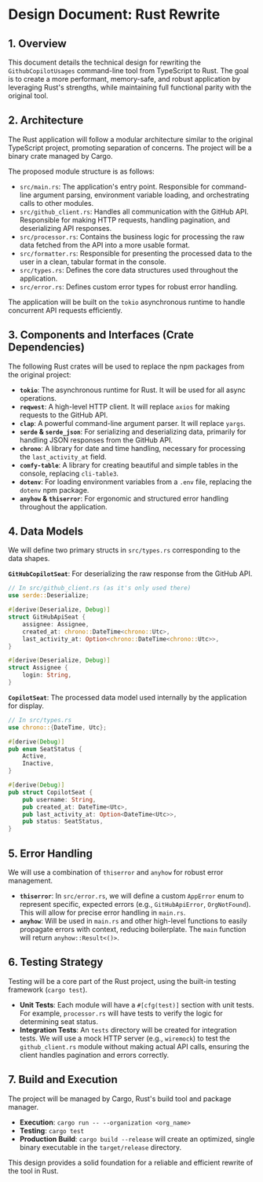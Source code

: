 # Design Document: Rust Rewrite

## 1. Overview

This document details the technical design for rewriting the `GithubCopilotUsages` command-line tool from TypeScript to Rust. The goal is to create a more performant, memory-safe, and robust application by leveraging Rust's strengths, while maintaining full functional parity with the original tool.

## 2. Architecture

The Rust application will follow a modular architecture similar to the original TypeScript project, promoting separation of concerns. The project will be a binary crate managed by Cargo.

The proposed module structure is as follows:

-   `src/main.rs`: The application's entry point. Responsible for command-line argument parsing, environment variable loading, and orchestrating calls to other modules.
-   `src/github_client.rs`: Handles all communication with the GitHub API. Responsible for making HTTP requests, handling pagination, and deserializing API responses.
-   `src/processor.rs`: Contains the business logic for processing the raw data fetched from the API into a more usable format.
-   `src/formatter.rs`: Responsible for presenting the processed data to the user in a clean, tabular format in the console.
-   `src/types.rs`: Defines the core data structures used throughout the application.
-   `src/error.rs`: Defines custom error types for robust error handling.

The application will be built on the `tokio` asynchronous runtime to handle concurrent API requests efficiently.

## 3. Components and Interfaces (Crate Dependencies)

The following Rust crates will be used to replace the npm packages from the original project:

-   **`tokio`**: The asynchronous runtime for Rust. It will be used for all async operations.
-   **`reqwest`**: A high-level HTTP client. It will replace `axios` for making requests to the GitHub API.
-   **`clap`**: A powerful command-line argument parser. It will replace `yargs`.
-   **`serde` & `serde_json`**: For serializing and deserializing data, primarily for handling JSON responses from the GitHub API.
-   **`chrono`**: A library for date and time handling, necessary for processing the `last_activity_at` field.
-   **`comfy-table`**: A library for creating beautiful and simple tables in the console, replacing `cli-table3`.
-   **`dotenv`**: For loading environment variables from a `.env` file, replacing the `dotenv` npm package.
-   **`anyhow` & `thiserror`**: For ergonomic and structured error handling throughout the application.

## 4. Data Models

We will define two primary structs in `src/types.rs` corresponding to the data shapes.

**`GitHubCopilotSeat`**: For deserializing the raw response from the GitHub API.

```rust
// In src/github_client.rs (as it's only used there)
use serde::Deserialize;

#[derive(Deserialize, Debug)]
struct GitHubApiSeat {
    assignee: Assignee,
    created_at: chrono::DateTime<chrono::Utc>,
    last_activity_at: Option<chrono::DateTime<chrono::Utc>>,
}

#[derive(Deserialize, Debug)]
struct Assignee {
    login: String,
}
```

**`CopilotSeat`**: The processed data model used internally by the application for display.

```rust
// In src/types.rs
use chrono::{DateTime, Utc};

#[derive(Debug)]
pub enum SeatStatus {
    Active,
    Inactive,
}

#[derive(Debug)]
pub struct CopilotSeat {
    pub username: String,
    pub created_at: DateTime<Utc>,
    pub last_activity_at: Option<DateTime<Utc>>,
    pub status: SeatStatus,
}
```

## 5. Error Handling

We will use a combination of `thiserror` and `anyhow` for robust error management.

-   **`thiserror`**: In `src/error.rs`, we will define a custom `AppError` enum to represent specific, expected errors (e.g., `GitHubApiError`, `OrgNotFound`). This will allow for precise error handling in `main.rs`.
-   **`anyhow`**: Will be used in `main.rs` and other high-level functions to easily propagate errors with context, reducing boilerplate. The `main` function will return `anyhow::Result<()>`.

## 6. Testing Strategy

Testing will be a core part of the Rust project, using the built-in testing framework (`cargo test`).

-   **Unit Tests**: Each module will have a `#[cfg(test)]` section with unit tests. For example, `processor.rs` will have tests to verify the logic for determining seat status.
-   **Integration Tests**: An `tests` directory will be created for integration tests. We will use a mock HTTP server (e.g., `wiremock`) to test the `github_client.rs` module without making actual API calls, ensuring the client handles pagination and errors correctly.

## 7. Build and Execution

The project will be managed by Cargo, Rust's build tool and package manager.

-   **Execution**: `cargo run -- --organization <org_name>`
-   **Testing**: `cargo test`
-   **Production Build**: `cargo build --release` will create an optimized, single binary executable in the `target/release` directory.

This design provides a solid foundation for a reliable and efficient rewrite of the tool in Rust.